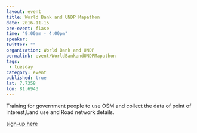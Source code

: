 ```yaml
---
layout: event
title: World Bank and UNDP Mapathon
date: 2016-11-15
pre-event: flase
time: "9:00am - 4:00pm"
speaker: 
twitter: ""
organization: World Bank and UNDP
permalink: event/WorldBankandUNDPMapathon
tags: 
 - tuesday
category: event
published: true
lat: 7.7358
lon: 81.6943
---
```


Training for government people to use OSM and collect the data of point of interest,Land use and Road network details.

[sign-up here](http://tasks.hotosm.org/project/2289)

